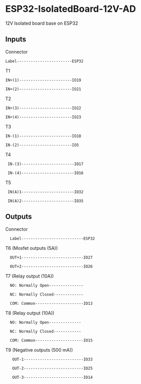 # ESP32-IsolatedBoard-12V-AD
12V Isolated board base on ESP32

Inputs
---------------------------------------------------------

Connector

    Label------------------------ESP32

T1

    IN+(1)-----------------------IO19
                      
    IN+(2)-----------------------IO21


T2

    IN+(3)-----------------------IO22
                      
    IN+(4)-----------------------IO23
                      

T3

    IN-(1)-----------------------IO18

    IN-(2)-----------------------IO5
					  

T4

     IN-(3)-----------------------IO17

     IN-(4)-----------------------IO16


T5
   
     IN(A)1-----------------------IO32

     IN(A)2-----------------------IO35


Outputs
-----------------------------------------------------------
Connector

      Label---------------------------ESP32

T6 (Mosfet outputs (5A))

      OUT+1---------------------------IO27

      OUT+2---------------------------IO26
                                 
                              
T7 (Relay output (10A))

      NO: Normally Open---------------

      NC: Normally Closed-------------
                              
      COM: Common---------------------IO13
                              
T8 (Relay output (10A))

      NO: Normally Open--------------

      NC: Normally Closed------------
                             
      COM: Common---------------------IO15
                             
T9 (Negative outputs (500 mA))

       OUT-1--------------------------IO33
                                  
       OUT-2--------------------------IO25
                                  
       OUT-3--------------------------IO14
